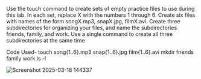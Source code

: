 Use the touch command to create sets of empty practice files
to use during this lab. In each set, replace X with the numbers
1 through 6. Create six files with names of the form
songX.mp3, snapX.jpg, filmX.avi. Create three subdirectories
for organizing your files, and name the
subdirectories friends, family, and work. Use a single
command to create all three subdirectories at the same time

Code Used-
touch song{1..6}.mp3 snap{1..6}.jpg film{1..6}.avi
mkdir friends family work
ls -l

![Screenshot 2025-03-18 144337](https://github.com/user-attachments/assets/d7841661-a59f-44a0-b047-8597f2cc2342)
